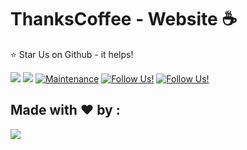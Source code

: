 # ThanksCoffee - Website ☕️

:star: Star Us on Github - it helps!

<a href="https://github.com/yehezikabeatrix/ThanksCoffee"><img src="https://badges.frapsoft.com/os/v1/open-source.svg?v=103"></a>
<a href="https://github.com/yehezikabeatrix/ThanksCoffee"><img src="https://img.shields.io/badge/Built%20by-developers%20%3C%2F%3E-0059b3"></a>
[![Maintenance](https://img.shields.io/badge/maintained-yes-green.svg)](https://github.com/yehezikabeatrix/ThanksCoffee/commits/master)
[![Follow Us!](https://img.shields.io/badge/follow-instagram-blueviolet)](https://www.instagram.com/yehezikabeatrix/)
[![Follow Us!](https://img.shields.io/badge/follow-instagram-blueviolet)](https://www.instagram.com/adekmzrk/)

## Made with ❤️ by  :
<a href="https://github.com/yehezikabeatrix/ThanksCoffee/graphs/contributors">
  <img src="https://contributors-img.web.app/image?repo=yehezikabeatrix/ThanksCoffee" />
</a>
